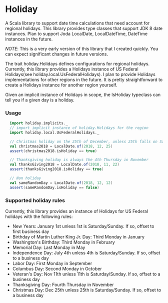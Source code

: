 # Holiday

A Scala library to support date time calculations that need account for regional holidays.  This library provides type classes that support JDK 8 date instances.
Plan to support Joda LocalDate, LocalDateTime, DateTime instances in the future.

*NOTE*: This is a very early version of this library that I created quickly.  You can expect significant changes in future versions.

The trait holiday.Holidays defines configurations for regional holidays.  Currently, this library provides a Holidays instance of US Federal Holidays(see
holiday.local.UsFederalHolidays).  I plan to provide Holidays implementations for other regions in the future.  It is pretty straightforward to create a Holidays instance for another region yourself.

Given an implicit instance of Holidays in scope, the IsHoliday typeclass can tell you if a given day is a holiday.

### Usage

```scala
  import holiday.implicits._
  // import implicit instance of holiday.Holidays for the region
  import holiday.local.UsFederalHolidays._

  // Christmas holiday on the 25th of December, unless 25th falls on Saturday or Sunday.
  val christmas2018 = LocalDate.of(2018, 12, 25)
  assert(christmas2018.isHoliday == true)

  // Thanksgiving holiday is always the 4th Thursday in November
  val thanksGiving2018 = LocalDate.of(2018, 11, 22)
  assert(thanksGiving2018.isHoliday == true)

  // Non holiday
  val sameRandomDay = LocalDate.of(2018, 12, 12)
  assert(sameRandomDay.isHoliday == false)

```

### Supported holiday rules

Currently, this library provides an instance of Holidays for US Federal holidays with the following rules:
* New Years: January 1st unless 1st is Saturday/Sunday.  If so, offset to first business day
* Birthday of Martin Luther King Jr. Day: Third Monday in January
* Washington's Birthday: Third Monday in February
* Memorial Day: Last Monday in May
* Independence Day: July 4th unless 4th is Saturday/Sunday.  If so, offset to a business day
* Labor Day: First Monday in September
* Columbus Day: Second Monday in October
* Veteran's Day: Nov 11th unless 11th is Saturday/Sunday. If so, offset to a business day
* Thanksgiving Day: Fourth Thursday in November
* Christmas Day: Dec 25th unless 25th is Saturday/Sunday.  If so, offset to a business day
